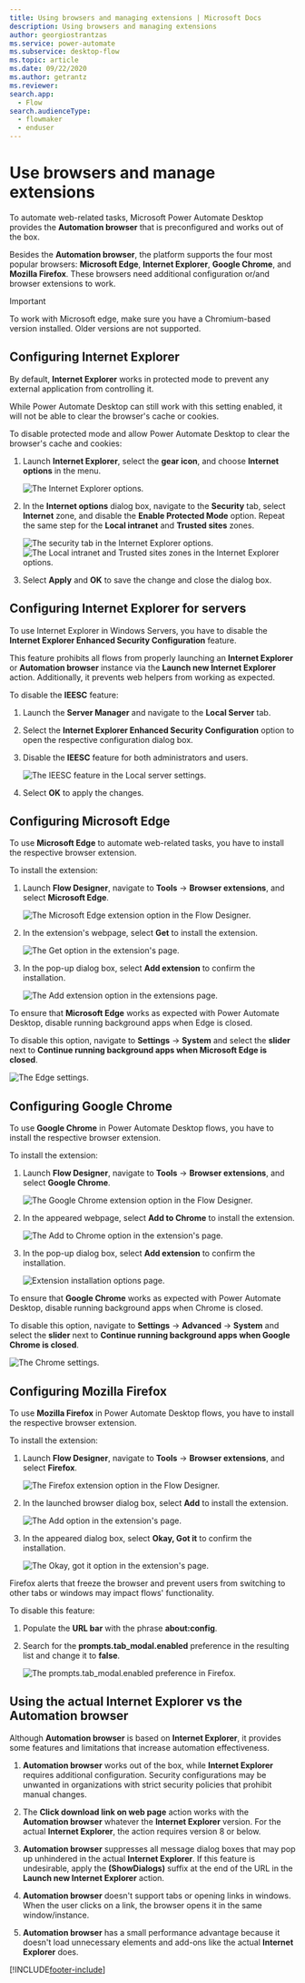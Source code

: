 ```yaml
---
title: Using browsers and managing extensions | Microsoft Docs
description: Using browsers and managing extensions
author: georgiostrantzas
ms.service: power-automate
ms.subservice: desktop-flow
ms.topic: article
ms.date: 09/22/2020
ms.author: getrantz
ms.reviewer:
search.app: 
  - Flow
search.audienceType: 
  - flowmaker
  - enduser
---
```


# Use browsers and manage extensions



To automate web-related tasks, Microsoft Power Automate Desktop provides the **Automation browser** that is preconfigured and works out of the box. 

Besides the **Automation browser**, the platform supports the four most popular browsers: **Microsoft Edge**, **Internet Explorer**, **Google Chrome**, and **Mozilla Firefox**. These browsers need additional configuration or/and browser extensions to work.

> [!IMPORTANT]
> To work with Microsoft edge, make sure you have a Chromium-based version installed. Older versions are not supported. 

## Configuring Internet Explorer

By default, **Internet Explorer** works in protected mode to prevent any external application from controlling it.

While Power Automate Desktop can still work with this setting enabled, it will not be able to clear the browser's cache or cookies.

To disable protected mode and allow Power Automate Desktop to clear the browser's cache and cookies:

1. Launch **Internet Explorer**, select the **gear icon**, and choose **Internet options** in the menu.

    ![The Internet Explorer options.](media/using-browsers/internet-explorer-options.png)

1. In the **Internet options** dialog box, navigate to the **Security** tab, select **Internet** zone, and disable the **Enable Protected Mode** option. Repeat the same step for the **Local intranet** and **Trusted sites** zones.

    ![The security tab in the Internet Explorer options.](media/using-browsers/internet-explorer-internet-protected-mode.png) ![The Local intranet and Trusted sites zones in the Internet Explorer options.](media/using-browsers/internet-explorer-local-intranet-protected-mode.png)

1. Select **Apply** and **OK** to save the change and close the dialog box.

## Configuring Internet Explorer for servers

To use Internet Explorer in Windows Servers, you have to disable the **Internet Explorer Enhanced Security Configuration** feature.

This feature prohibits all flows from properly launching an **Internet Explorer** or **Automation browser** instance via the **Launch new Internet Explorer** action. Additionally, it prevents web helpers from working as expected. 

To disable the **IEESC** feature:

1. Launch the **Server Manager** and navigate to the **Local Server** tab.

1. Select the **Internet Explorer Enhanced Security Configuration** option to open the respective configuration dialog box.

1. Disable the **IEESC** feature for both administrators and users.

    ![The IEESC feature in the Local server settings.](media/using-browsers/internet-explorer-servers.png)

1. Select **OK** to apply the changes.

## Configuring Microsoft Edge

To use **Microsoft Edge** to automate web-related tasks, you have to install the respective browser extension.

To install the extension:

1. Launch **Flow Designer**, navigate to **Tools** -> **Browser extensions**, and select **Microsoft Edge**.

    ![The Microsoft Edge extension option in the Flow Designer.](media/using-browsers/edge-extension-option.png)

1. In the extension's webpage, select **Get** to install the extension. 

   ![The Get option in the extension's page.](media/using-browsers/edge-get-extension.png)

1. In the pop-up dialog box, select **Add extension** to confirm the installation. 

   ![The Add extension option in the extensions page.](media/using-browsers/edge-add-extension.png)

To ensure that **Microsoft Edge** works as expected with Power Automate Desktop, disable running background apps when Edge is closed. 

To disable this option, navigate to **Settings** -> **System** and select the **slider** next to **Continue running background apps when Microsoft Edge is closed**.

![The Edge settings.](media/using-browsers/edge-options.png)

## Configuring Google Chrome

To use **Google Chrome** in Power Automate Desktop flows, you have to install the respective browser extension.

To install the extension:

1. Launch **Flow Designer**, navigate to **Tools** -> **Browser extensions**, and select **Google Chrome**.

    ![The Google Chrome extension option in the Flow Designer.](media/using-browsers/chrome-extension-option.png)

1. In the appeared webpage, select **Add to Chrome** to install the extension. 

   ![The Add to Chrome option in the extension's page.](media/using-browsers/chrome-add-extension.png)

1. In the pop-up dialog box, select **Add extension** to confirm the installation. 

   ![Extension installation options page.](media/using-browsers/chrome-add-extension-confirmation.png)

To ensure that **Google Chrome** works as expected with Power Automate Desktop, disable running background apps when Chrome is closed. 

To disable this option, navigate to **Settings** -> **Advanced** -> **System** and select the **slider** next to **Continue running background apps when Google Chrome is closed**.

![The Chrome settings.](media/using-browsers/chrome-options.png)

## Configuring Mozilla Firefox

To use **Mozilla Firefox** in Power Automate Desktop flows, you have to install the respective browser extension.

To install the extension:

1. Launch **Flow Designer**, navigate to **Tools** -> **Browser extensions**, and select **Firefox**.

    ![The Firefox extension option in the Flow Designer.](media/using-browsers/firefox-extension-option.png)

1. In the launched browser dialog box, select **Add** to install the extension. 

   ![The Add option in the extension's page.](media/using-browsers/firefox-add-extension.png)

1. In the appeared dialog box, select **Okay, Got it** to confirm the installation.

   ![The Okay, got it option in the extension's page.](media/using-browsers/firefox-add-extension-confirmation.png)

Firefox alerts that freeze the browser and prevent users from switching to other tabs or windows may impact flows' functionality. 

To disable this feature:

1. Populate the **URL bar** with the phrase **about:config**.

1. Search for the **prompts.tab_modal.enabled** preference in the resulting list and change it to **false**.

    ![The prompts.tab_modal.enabled preference in Firefox.](media/using-browsers/firefox-options.png)

## Using the actual Internet Explorer vs the Automation browser

Although **Automation browser** is based on **Internet Explorer**, it provides some features and limitations that increase automation effectiveness.

1. **Automation browser** works out of the box, while **Internet Explorer** requires additional configuration. Security configurations may be unwanted in organizations with strict security policies that prohibit manual changes. 

1. The **Click download link on web page** action works with the **Automation browser** whatever the **Internet Explorer** version. For the actual **Internet Explorer**, the action requires version 8 or below.

1. **Automation browser** suppresses all message dialog boxes that may pop up unhindered in the actual **Internet Explorer**. If this feature is undesirable, apply the **(ShowDialogs)** suffix at the end of the URL in the **Launch new Internet Explorer** action.

1. **Automation browser** doesn't support tabs or opening links in windows. When the user clicks on a link, the browser opens it in the same window/instance.

1. **Automation browser** has a small performance advantage because it doesn't load unnecessary elements and add-ons like the actual **Internet Explorer** does.





[!INCLUDE[footer-include](../includes/footer-banner.md)]